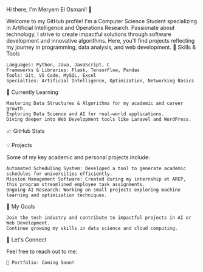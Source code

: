 Hi there, I'm Meryem El Osmani! 👋

Welcome to my GitHub profile! I'm a Computer Science Student specializing in Artificial Intelligence and Operations Research. Passionate about technology, I strive to create impactful solutions through software development and innovative algorithms. Here, you'll find projects reflecting my journey in programming, data analysis, and web development.
🔧 Skills & Tools

    Languages: Python, Java, JavaScript, C
    Frameworks & Libraries: Flask, TensorFlow, Pandas
    Tools: Git, VS Code, MySQL, Excel
    Specialties: Artificial Intelligence, Optimization, Networking Basics

🌱 Currently Learning

    Mastering Data Structures & Algorithms for my academic and career growth.
    Exploring Data Science and AI for real-world applications.
    Diving deeper into Web Development tools like Laravel and WordPress.

📈 GitHub Stats

💡 Projects

Some of my key academic and personal projects include:

    Automated Scheduling System: Developed a tool to generate academic schedules for universities efficiently.
    Mission Management Software: Created during my internship at AREP, this program streamlined employee task assignments.
    Ongoing AI Research: Working on small projects exploring machine learning and optimization techniques.

🎯 My Goals

    Join the tech industry and contribute to impactful projects in AI or Web Development.
    Continue growing my skills in data science and cloud computing.

💬 Let's Connect

Feel free to reach out to me:

    📜 Portfolio: Coming Soon!
